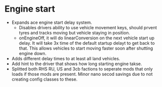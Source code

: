 # Engine start  
- Expands ace engine start delay system.
  - Disables drivers ability to use vehicle movement keys, should prvent tyres and tracks moving but vehicle staying in position.
  - onEngineOff, it will do linearConversion on the next vehicle start up delay. It will take 3x time of the default startup delayt to get back to that. This allows vehicles to start moving faster soon after shutting engine down. 
- Adds different delay times to at least all land vehicles.
- Add hint to the driver that shows how long starting engine takse.
- Splitted both RHS RU, US and 3cb factions to seperate mods that only loads if those mods are present. Minor nano secod savings due to not creating config classes to these.
